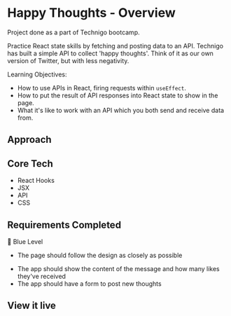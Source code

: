 # Happy Thoughts - Overview
Project done as a part of Technigo bootcamp.

Practice React state skills by fetching and posting data to an API. Technigo has built a simple API to collect 'happy thoughts'. Think of it as our own version of Twitter, but with less negativity.



Learning Objectives:
- How to use APIs in React, firing requests within `useEffect`.
- How to put the result of API responses into React state to show in the page.
- What it's like to work with an API which you both send and receive data from.

## Approach


## Core Tech
- React Hooks
- JSX
- API
- CSS


## Requirements Completed
🔵  Blue Level
- The page should follow the design as closely as possible
<!-- - It should list the most recent thoughts at the top and older thoughts at the bottom (sorted) -->
- The app should show the content of the message and how many likes they've received
- The app should have a form to post new thoughts
<!-- - Implement the heart button to send likes on a thought -->

<!-- 🔴  Red Level (Intermediary Goals) -->
<!-- - Show a count below the form input that updates as the user types and shows how many characters are remaining. Make it go red when the user has typed over 140 characters -->
<!-- - When POSTing a new thought, if the message was empty, too long, or too short, you get an error message back from the API. Use this to set some sort of `error` state to show a friendly message to your user. (Hint: Use the network tab of the developer tools in your browser) -->

<!-- ⚫  Black Level (Advanced Goals) -->
<!-- - Handle loading states -->
<!-- - **Hint** -->
<!-- - Keep count of how many different posts you have liked (different from how many times a post has been liked). Keep count and display it in some way. You could even go as far as to store this number in [localStorage](https://developer.mozilla.org/en-US/docs/Web/API/Window/localStorage) so that when the page is reloaded, the initial state can be set from the number you've stored. -->
<!-- - Add an animation for when a new thought is submitted and appears in the list below -->

## View it live
